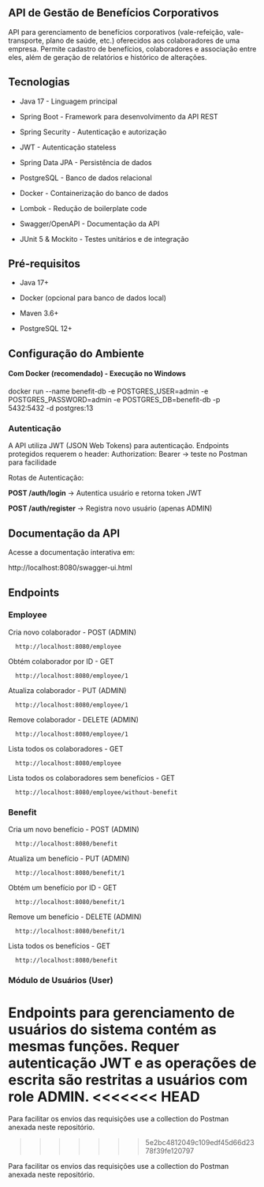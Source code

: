 
## API de Gestão de Benefícios Corporativos
API para gerenciamento de benefícios corporativos (vale-refeição, vale-transporte, plano de saúde, etc.) oferecidos aos colaboradores de uma empresa. Permite cadastro de benefícios, colaboradores e associação entre eles, além de geração de relatórios e histórico de alterações.
## Tecnologias

- Java 17 - Linguagem principal

- Spring Boot - Framework para desenvolvimento da API REST

- Spring Security - Autenticação e autorização

- JWT - Autenticação stateless

- Spring Data JPA - Persistência de dados

- PostgreSQL - Banco de dados relacional

- Docker - Containerização do banco de dados

- Lombok - Redução de boilerplate code

- Swagger/OpenAPI - Documentação da API

- JUnit 5 & Mockito - Testes unitários e de integração


## Pré-requisitos
- Java 17+

- Docker (opcional para banco de dados local)

- Maven 3.6+

- PostgreSQL 12+
## Configuração do Ambiente
#### Com Docker (recomendado) - Execução no Windows
docker run --name benefit-db -e POSTGRES_USER=admin -e POSTGRES_PASSWORD=admin -e POSTGRES_DB=benefit-db -p 5432:5432 -d postgres:13

### Autenticação
A API utiliza JWT (JSON Web Tokens) para autenticação. Endpoints protegidos requerem o header: Authorization: Bearer <token>  -> teste no Postman para facilidade

Rotas de Autenticação: 

**POST /auth/login** -> Autentica usuário e retorna token JWT

**POST /auth/register** -> Registra novo usuário (apenas ADMIN)
## Documentação da API
Acesse a documentação interativa em:

http://localhost:8080/swagger-ui.html


## Endpoints

### Employee

Cria novo colaborador - POST (ADMIN)
```http
  http://localhost:8080/employee
```
Obtém colaborador por ID - GET
```http
  http://localhost:8080/employee/1 
```
Atualiza colaborador - PUT (ADMIN)
```http
  http://localhost:8080/employee/1
```
Remove colaborador - DELETE (ADMIN)
```http
  http://localhost:8080/employee/1
```
Lista todos os colaboradores - GET
```http
  http://localhost:8080/employee

```
Lista todos os colaboradores sem benefícios - GET
```http
  http://localhost:8080/employee/without-benefit
```

### Benefit 

Cria um novo benefício - POST (ADMIN)
```http
  http://localhost:8080/benefit
```
Atualiza um benefício - PUT (ADMIN)
```http
  http://localhost:8080/benefit/1
```
Obtém um benefício por ID - GET
```http
  http://localhost:8080/benefit/1
```
Remove um benefício - DELETE (ADMIN)
```http
  http://localhost:8080/benefit/1
```
Lista todos os benefícios - GET
```http
  http://localhost:8080/benefit
```
### Módulo de Usuários (User)
Endpoints para gerenciamento de usuários do sistema contém as mesmas funções. Requer autenticação JWT e as operações de escrita são restritas a usuários com role ADMIN.
<<<<<<< HEAD
=======

Para facilitar os envios das requisições use a collection do Postman anexada neste repositório.
>>>>>>> 5e2bc4812049c109edf45d66d2378f39fe120797

Para facilitar os envios das requisições use a collection do Postman anexada neste repositório.